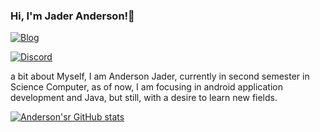 ### Hi, I'm Jader Anderson!👋

[![Blog](https://img.shields.io/badge/LinkedIn-0077B5?style=for-the-badge&logo=linkedin&logoColor=white)](https://www.linkedin.com/in/anderson-jader-710685235/)

[![Discord](https://img.shields.io/badge/Discord-7289DA?style=for-the-badge&logo=discord&logoColor=white)](https://discord.com/channels/@me)

a bit about Myself, I am Anderson Jader, currently in second semester in Science Computer, as of now, I am focusing in android application development and Java, 
but still, with a desire to learn new fields.

[![Anderson'sr GitHub stats](https://github-readme-stats.vercel.app/api?username=AndersonJader0)](https://github.com/anuraghazra/github-readme-stats)
